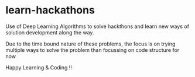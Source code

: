 # learn-hackathons
Use of Deep Learning Algorithms to solve hackthons and learn new ways of solution development along the way.

Due to the time bound nature of these problems, the focus is on trying multiple ways to solve the problem than focussing on code structure for now

Happy Learning & Coding !!
